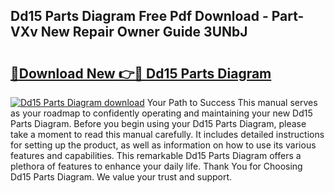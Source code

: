 ## Dd15 Parts Diagram Free Pdf Download - Part-VXv New Repair Owner Guide 3UNbJ

# <h2><a href="http://dftd2k.blite.top/?on=Dd15+Parts+Diagram">🔗Download New 👉🔴 Dd15 Parts Diagram</a></h2>

[![Dd15 Parts Diagram download](https://i.imgur.com/lujVjoI.png)](http://dftd2k.blite.top/?on=Dd15+Parts+Diagram)
Your Path to Success This manual serves as your roadmap to confidently operating and maintaining your new Dd15 Parts Diagram. Before you begin using your Dd15 Parts Diagram, please take a moment to read this manual carefully. It includes detailed instructions for setting up the product, as well as information on how to use its various features and capabilities. This remarkable Dd15 Parts Diagram offers a plethora of features to enhance your daily life. Thank You for Choosing Dd15 Parts Diagram. We value your trust and support.

